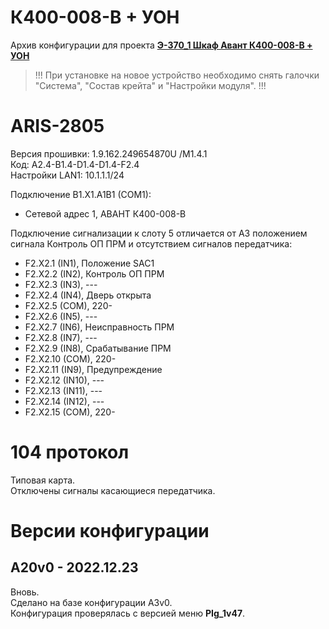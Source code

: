 ﻿К400-008-В + УОН
================

Архив конфигурации для проекта **[Э-370_1 Шкаф Авант К400-008-В + УОН](Э-370_1_Шкаф_Авант_К400-008-В_+_УОН.pdf)**

> !!! При установке на новое устройство необходимо снять галочки "Система", "Состав крейта" и "Настройки модуля". !!!


# ARIS-2805

Версия прошивки: 1.9.162.249654870U /M1.4.1  
Код: A2.4-B1.4-D1.4-D1.4-F2.4  
Настройки LAN1: 10.1.1.1/24

Подключение B1.X1.A1B1 (COM1):
- Сетевой адрес 1, АВАНТ К400-008-В

Подключение сигнализации к слоту 5 отличается от А3 положением сигнала Контроль ОП ПРМ и отсутствием сигналов передатчика:
- F2.X2.1  (IN1),  Положение SAC1
- F2.X2.2  (IN2),  Контроль ОП ПРМ
- F2.X2.3  (IN3),  ---
- F2.X2.4  (IN4),  Дверь открыта
- F2.X2.5  (COM),  220-
- F2.X2.6  (IN5),  ---
- F2.X2.7  (IN6),  Неисправность ПРМ
- F2.X2.8  (IN7),  ---
- F2.X2.9  (IN8),  Срабатывание ПРМ
- F2.X2.10 (COM),  220-
- F2.X2.11 (IN9),  Предупреждение
- F2.X2.12 (IN10), ---
- F2.X2.13 (IN11), ---
- F2.X2.14 (IN12), ---
- F2.X2.15 (COM),  220-


# 104 протокол

Типовая карта.  
Отключены сигналы касающиеся передатчика.


# Версии конфигурации

## A20v0 - 2022.12.23

Вновь.  
Сделано на базе конфигурации А3v0.  
Конфигурация проверялась с версией меню **PIg_1v47**.

